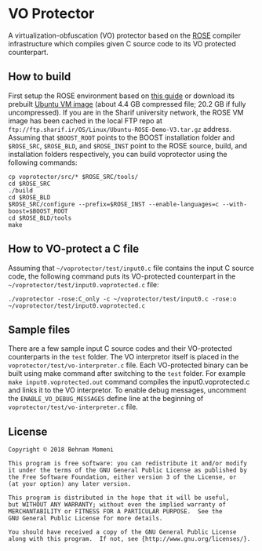 # VO Protector

A virtualization-obfuscation (VO) protector based on the [ROSE](http://rosecompiler.org/) compiler infrastructure which compiles given C source code to its VO protected counterpart.

## How to build

First setup the ROSE environment based on [this guide](http://rosecompiler.org/ROSE_HTML_Reference/group__installation.html) or download its prebuilt [Ubuntu VM image](http://www.rosecompiler.org/Ubuntu-ROSE-Demo-V3.tar.gz) (about 4.4 GB compressed file; 20.2 GB if fully uncompressed). If you are in the Sharif university network, the ROSE VM image has been cached in the local FTP repo at `ftp://ftp.sharif.ir/OS/Linux/Ubuntu-ROSE-Demo-V3.tar.gz` address.
Assuming that `$BOOST_ROOT` points to the BOOST installation folder and `$ROSE_SRC`, `$ROSE_BLD`, and `$ROSE_INST` point to the ROSE source, build, and installation folders respectively, you can build voprotector using the following commands:

```
cp voprotector/src/* $ROSE_SRC/tools/
cd $ROSE_SRC
./build
cd $ROSE_BLD
$ROSE_SRC/configure --prefix=$ROSE_INST --enable-languages=c --with-boost=$BOOST_ROOT
cd $ROSE_BLD/tools
make
```

## How to VO-protect a C file

Assuming that `~/voprotector/test/input0.c` file contains the input C source code, the following command puts its VO-protected counterpart in the `~/voprotector/test/input0.voprotected.c` file:

```
./voprotector -rose:C_only -c ~/voprotector/test/input0.c -rose:o ~/voprotector/test/input0.voprotected.c
```

## Sample files

There are a few sample input C source codes and their VO-protected counterparts in the `test` folder.
The VO interpretor itself is placed in the `voprotector/test/vo-interpreter.c` file.
Each VO-protected binary can be built using make command after switching to the `test` folder. For example `make input0.voprotected.out` command compiles the input0.voprotected.c and links it to the VO interpretor.
To enable debug messages, uncomment the `ENABLE_VO_DEBUG_MESSAGES` define line at the beginning of `voprotector/test/vo-interpreter.c` file.

## License
    Copyright © 2018 Behnam Momeni

    This program is free software: you can redistribute it and/or modify
    it under the terms of the GNU General Public License as published by
    the Free Software Foundation, either version 3 of the License, or
    (at your option) any later version.

    This program is distributed in the hope that it will be useful,
    but WITHOUT ANY WARRANTY; without even the implied warranty of
    MERCHANTABILITY or FITNESS FOR A PARTICULAR PURPOSE.  See the
    GNU General Public License for more details.

    You should have received a copy of the GNU General Public License
    along with this program.  If not, see {http://www.gnu.org/licenses/}.

